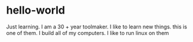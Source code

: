 # hello-world
Just learning.
I am a 30 + year toolmaker. I like to learn new things. this is one of them.
I build all of my computers. I like to run linux on them
